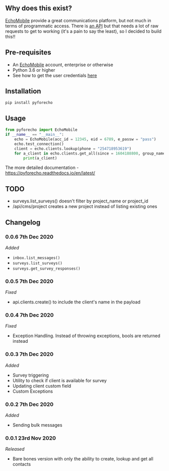 ## Why does this exist?
[EchoMobile](echomobile.org) provide a great communications platform, but not much in terms of programmatic access. There is [an API](https://www.echomobile.org/docs) but that needs a lot of raw requests to get to working (it's a pain to say the least), so I decided to build this!!


## Pre-requisites
- An [EchoMobile](echomobile.org) account, enterprise or otherwise
- Python 3.6 or higher
- See how to get the user credentials [here](https://www.echomobile.org/docs/authentication)

## Installation
```pip install pyforecho```

## Usage
```python
from pyforecho import EchoMobile
if __name__ == "__main__":
	echo = EchoMobile(acc_id = 12345, eid = 6789, e_passw = "pass")
	echo.test_connection()
	client = echo.clients.lookup(phone = "254718953619")
	for a_client in echo.clients.get_all(since = 1604188800, group_name = "MYGROUP"):
		print(a_client)
```

The more detailed documentation - https://pyforecho.readthedocs.io/en/latest/

## TODO
- surveys.list_surveys() doesn't filter by project_name or project_id
- /api/cms/project creates a new project instead of listing existing ones

## Changelog
### 0.0.6 7th Dec 2020
*Added*
- `inbox.list_messages()`
- `surveys.list_surveys()`
- `surveys.get_survey_responses()`

### 0.0.5 7th Dec 2020
*Fixed*
- api.clients.create() to include the client's name in the payload

### 0.0.4 7th Dec 2020
*Fixed*
- Exception Handling. Instead of throwing exceptions, bools are returned instead

### 0.0.3 7th Dec 2020
*Added*
- Survey triggering
- Utility to check if client is available for survey
- Updating client custom field
- Custom Exceptions

### 0.0.2 7th Dec 2020
*Added*
- Sending bulk messages

### 0.0.1 23rd Nov 2020
*Released*
- Bare bones version with only the ability to create, lookup and get all contacts